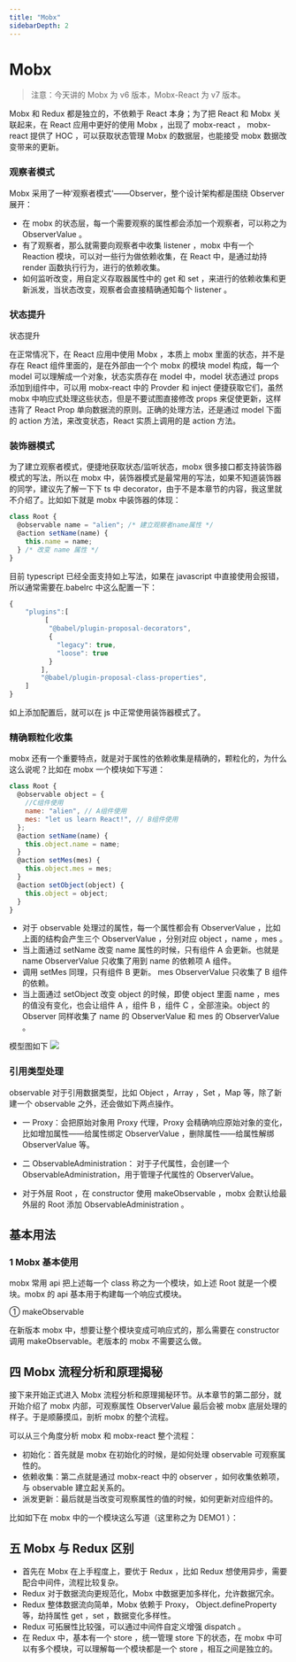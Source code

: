 ```yaml
---
title: "Mobx"
sidebarDepth: 2
---
```


# Mobx

> 注意：今天讲的 Mobx 为 v6 版本，Mobx-React 为 v7 版本。

Mobx 和 Redux 都是独立的，不依赖于 React 本身；为了把 React 和 Mobx 关联起来，在 React 应用中更好的使用 Mobx ，出现了 mobx-react ， mobx-react 提供了 HOC ，可以获取状态管理 Mobx 的数据层，也能接受 mobx 数据改变带来的更新。

### 观察者模式

Mobx 采用了一种'观察者模式'——Observer，整个设计架构都是围绕 Observer 展开：

- 在 mobx 的状态层，每一个需要观察的属性都会添加一个观察者，可以称之为 ObserverValue 。
- 有了观察者，那么就需要向观察者中收集 listener ，mobx 中有一个 Reaction 模块，可以对一些行为做依赖收集，在 React 中，是通过劫持 render 函数执行行为，进行的依赖收集。
- 如何监听改变，用自定义存取器属性中的 get 和 set ，来进行的依赖收集和更新派发，当状态改变，观察者会直接精确通知每个 listener 。

### 状态提升

状态提升

在正常情况下，在 React 应用中使用 Mobx ，本质上 mobx 里面的状态，并不是存在 React 组件里面的，是在外部由一个个 mobx 的模块 model 构成，每一个 model 可以理解成一个对象，状态实质存在 model 中，model 状态通过 props 添加到组件中，可以用 mobx-react 中的 Provder 和 inject 便捷获取它们，虽然 mobx 中响应式处理这些状态，但是不要试图直接修改 props 来促使更新，这样违背了 React Prop 单向数据流的原则。正确的处理方法，还是通过 model 下面的 action 方法，来改变状态，React 实质上调用的是 action 方法。

### 装饰器模式

为了建立观察者模式，便捷地获取状态/监听状态，mobx 很多接口都支持装饰器模式的写法，所以在 mobx 中，装饰器模式是最常用的写法，如果不知道装饰器的同学，建议先了解一下下 ts 中 decorator，由于不是本章节的内容，我这里就不介绍了。比如如下就是 mobx 中装饰器的体现：

```js
class Root {
  @observable name = "alien"; /* 建立观察者name属性 */
  @action setName(name) {
    this.name = name;
  } /* 改变 name 属性 */
}
```

目前 typescript 已经全面支持如上写法，如果在 javascript 中直接使用会报错，所以通常需要在.babelrc 中这么配置一下：

```js
{
    "plugins":[
         [
          "@babel/plugin-proposal-decorators",
          {
            "legacy": true,
            "loose": true
          }
        ],
        "@babel/plugin-proposal-class-properties",
    ]
}
```

如上添加配置后，就可以在 js 中正常使用装饰器模式了。

### 精确颗粒化收集

mobx 还有一个重要特点，就是对于属性的依赖收集是精确的，颗粒化的，为什么这么说呢？比如在 mobx 一个模块如下写道：

```js
class Root {
  @observable object = {
    //C组件使用
    name: "alien", // A组件使用
    mes: "let us learn React!", // B组件使用
  };
  @action setName(name) {
    this.object.name = name;
  }
  @action setMes(mes) {
    this.object.mes = mes;
  }
  @action setObject(object) {
    this.object = object;
  }
}
```

- 对于 observable 处理过的属性，每一个属性都会有 ObserverValue ，比如上面的结构会产生三个 ObserverValue ，分别对应 object ，name ，mes 。
- 当上面通过 setName 改变 name 属性的时候，只有组件 A 会更新。也就是 name ObserverValue 只收集了用到 name 的依赖项 A 组件。
- 调用 setMes 同理，只有组件 B 更新。 mes ObserverValue 只收集了 B 组件的依赖。
- 当上面通过 setObject 改变 object 的时候，即使 object 里面 name ，mes 的值没有变化，也会让组件 A ，组件 B ，组件 C ，全部渲染。object 的 Observer 同样收集了 name 的 ObserverValue 和 mes 的 ObserverValue 。

模型图如下
![](https://p3-juejin.byteimg.com/tos-cn-i-k3u1fbpfcp/1268c78788bd436887d91d9d997b680a~tplv-k3u1fbpfcp-zoom-in-crop-mark:3024:0:0:0.awebp)

### 引用类型处理

observable 对于引用数据类型，比如 Object ，Array ，Set ，Map 等，除了新建一个 observable 之外，还会做如下两点操作。

- 一 Proxy：会把原始对象用 Proxy 代理，Proxy 会精确响应原始对象的变化，比如增加属性——给属性绑定 ObserverValue ，删除属性——给属性解绑 ObserverValue 等。

- 二 ObservableAdministration： 对于子代属性，会创建一个 ObservableAdministration，用于管理子代属性的 ObserverValue。

- 对于外层 Root ，在 constructor 使用 makeObservable ，mobx 会默认给最外层的 Root 添加 ObservableAdministration 。

## 基本用法

### 1 Mobx 基本使用

mobx 常用 api
把上述每一个 class 称之为一个模块，如上述 Root 就是一个模块。mobx 的 api 基本用于构建每一个响应式模块。

① makeObservable

在新版本 mobx 中，想要让整个模块变成可响应式的，那么需要在 constructor 调用 makeObservable。老版本的 mobx 不需要这么做。

## 四 Mobx 流程分析和原理揭秘

接下来开始正式进入 Mobx 流程分析和原理揭秘环节。从本章节的第二部分，就开始介绍了 mobx 内部，可观察属性 ObserverValue 最后会被 mobx 底层处理的样子。于是顺藤摸瓜，剖析 mobx 的整个流程。

可以从三个角度分析 mobx 和 mobx-react 整个流程：

- 初始化：首先就是 mobx 在初始化的时候，是如何处理 observable 可观察属性的。
- 依赖收集：第二点就是通过 mobx-react 中的 observer ，如何收集依赖项，与 observable 建立起关系的。
- 派发更新：最后就是当改变可观察属性的值的时候，如何更新对应组件的。

比如如下在 mobx 中的一个模块这么写道（这里称之为 DEMO1 ）：

## 五 Mobx 与 Redux 区别

- 首先在 Mobx 在上手程度上，要优于 Redux ，比如 Redux 想使用异步，需要配合中间件，流程比较复杂。
- Redux 对于数据流向更规范化，Mobx 中数据更加多样化，允许数据冗余。
- Redux 整体数据流向简单，Mobx 依赖于 Proxy， Object.defineProperty 等，劫持属性 get ，set ，数据变化多样性。
- Redux 可拓展性比较强，可以通过中间件自定义增强 dispatch 。
- 在 Redux 中，基本有一个 store ，统一管理 store 下的状态，在 mobx 中可以有多个模块，可以理解每一个模块都是一个 store ，相互之间是独立的。

